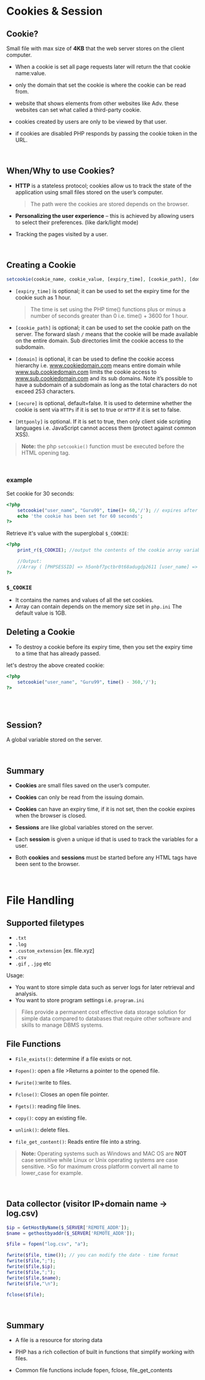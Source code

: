 # Cookies & Session

## Cookie?

Small file with max size of **4KB** that the web server stores on the client  computer.

- When a cookie is set all page requests later will return the that cookie name:value.

- only the domain that set the cookie is where the cookie can be read from.

- website that shows elements from other websites like Adv. these websites can set what called a third-party cookie.

- cookies created by users are only to be viewed by that user.

- if cookies are disabled PHP responds by passing the cookie token in the URL.

<br>

## When/Why to use Cookies?

- **HTTP** is a stateless protocol; cookies allow us to track the state of the application using small files stored on the user’s computer.
    > The path were the cookies are stored depends on the browser.

- **Personalizing the user experience** – this is achieved by allowing users to select their preferences. (like dark/light mode)

- Tracking the pages visited by a user.

<br>

## Creating a Cookie

```php
setcookie(cookie_name, cookie_value, [expiry_time], [cookie_path], [domain],[secure], [httponly]);
```

- `[expiry_time]` is optional; it can be used to set the expiry time for the cookie such as 1 hour.
    > The time is set using the PHP time() functions plus or minus a number of seconds greater than 0 i.e. time() + 3600 for 1 hour.

- `[cookie_path]` is optional; it can be used to set the cookie path on the server. The forward slash `/` means that the cookie will be made available on the entire domain. Sub directories limit the cookie access to the subdomain.

- `[domain]` is optional, it can be used to define the cookie access hierarchy i.e.
www.cookiedomain.com means entire domain while www.sub.cookiedomain.com limits the cookie access to www.sub.cookiedomain.com and its sub domains. Note it’s possible to have a subdomain of a subdomain as long as the total characters do not exceed 253 characters.

- `[secure]` is optional, default=false. It is used to determine whether the cookie is sent via `HTTPs` if it is set to true or `HTTP` if it is set to false.

- `[Httponly]` is optional. If it is set to true, then only client side scripting languages i.e. JavaScript cannot access them (protect against common XSS).

> **Note:** the php `setcookie()` function must be executed before the HTML opening tag.

<br>

### example

Set cookie for 30 seconds:

```PHP
<?php
    setcookie("user_name", "Guru99", time()+ 60,'/'); // expires after 60 seconds
    echo 'the cookie has been set for 60 seconds';
?>
```

Retrieve it's value with the superglobal `$_COOKIE`:

```php
<?php
    print_r($_COOKIE); //output the contents of the cookie array variable

    //Output: 
    //Array ( [PHPSESSID] => h5onbf7pctbr0t68adugdp2611 [user_name] => Guru99 )
?>
```

### `$_COOKIE`

- It contains the names and values of all the set cookies.
- Array can contain depends on the memory size set in `php.ini` The default value is 1GB.

## Deleting a Cookie

- To destroy a cookie before its expiry time, then you set the expiry time to a time that has already passed.

let's destroy the above created cookie:

```PHP
<?php
    setcookie("user_name", "Guru99", time() - 360,'/');
?>
```

<br>
<br>

## Session?
A global variable stored on the server. 



<br>

## Summary

- **Cookies** are small files saved on the user’s computer.

- **Cookies** can only be read from the issuing domain.

- **Cookies** can have an expiry time, if it is not set, then the cookie expires when the browser is closed.

- **Sessions** are like global variables stored on the server.

- Each **session** is given a unique id that is used to track the variables for a user.

- Both **cookies** and **sessions** must be started before any HTML tags have been sent to the browser.

<br>

# File Handling

## Supported filetypes

- `.txt`
- `.log`
- `.custom_extension` [ex. file.xyz]
- `.csv`
- `.gif` ,  `.jpg` etc

Usage:

- You want to store simple data such as server logs for later retrieval and analysis.
- You want to store program settings i.e. `program.ini`

> Files provide a permanent cost effective data storage solution for simple data compared to databases that require other software and skills to manage DBMS systems.

## File Functions

- `File_exists()`: determine if a file exists or not.

- `Fopen()`: open a file >Returns a pointer to the opened file.
- `Fwrite()`:write to files.
- `Fclose()`: Closes an open file pointer.
- `Fgets()`: reading file lines.
- `copy()`: copy an existing file.
- `unlink()`: delete files.
- `file_get_content()`: Reads entire file into a string.

> **Note:** Operating systems such as Windows and MAC OS are **NOT** case sensitive while Linux or Unix operating systems are case sensitive. >So for maximum cross platform convert all name to lower_case for example.

<br>

## Data collector (visitor IP+domain name -> log.csv)

```php
$ip = GetHostByName($_SERVER['REMOTE_ADDR']);
$name = gethostbyaddr($_SERVER['REMOTE_ADDR']);

$file = fopen("log.csv", "a");

fwrite($file, time()); // you can modify the date - time format
fwrite($file,";");
fwrite($file,$ip);
fwrite($file,";");
fwrite($file,$name);
fwrite($file,"\n");

fclose($file);
```

<br>

## Summary

- A file is a resource for storing data

- PHP has a rich collection of built in functions that simplify working with files.
- Common file functions include fopen, fclose, file_get_contents
